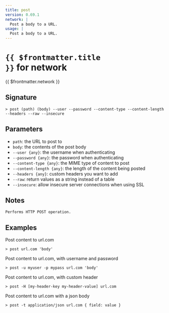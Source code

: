 ```yaml
---
title: post
version: 0.69.1
network: |
  Post a body to a URL.
usage: |
  Post a body to a URL.
---
```


# <code>{{ $frontmatter.title }}</code> for network

<div style='white-space: pre-wrap;margin-top: 10px'>{{ $frontmatter.network }}</div>

## Signature

```> post (path) (body) --user --password --content-type --content-length --headers --raw --insecure```

## Parameters

 -  `path`: the URL to post to
 -  `body`: the contents of the post body
 -  `--user {any}`: the username when authenticating
 -  `--password {any}`: the password when authenticating
 -  `--content-type {any}`: the MIME type of content to post
 -  `--content-length {any}`: the length of the content being posted
 -  `--headers {any}`: custom headers you want to add
 -  `--raw`: return values as a string instead of a table
 -  `--insecure`: allow insecure server connections when using SSL

## Notes
```text
Performs HTTP POST operation.
```
## Examples

Post content to url.com
```shell
> post url.com 'body'
```

Post content to url.com, with username and password
```shell
> post -u myuser -p mypass url.com 'body'
```

Post content to url.com, with custom header
```shell
> post -H [my-header-key my-header-value] url.com
```

Post content to url.com with a json body
```shell
> post -t application/json url.com { field: value }
```
